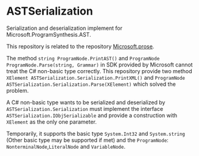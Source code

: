 # ASTSerialization
Serialization and deserialization implement for Microsoft.ProgramSynthesis.AST.

This repository is related to the repository [Microsoft.prose](https://github.com/Microsoft/prose).

The method `string ProgramNode.PrintAST()` and `ProgramNode ProgramNode.Parse(string, Grammar)` 
in SDK provided by Microsoft cannot treat the C# non-basic type correctly. 
This repository provide two method `XElement ASTSerialization.Serialization.PrintXML()` and 
`ProgramNode ASTSerialization.Serialization.Parse(XElement)` which solved the problem.

A C# non-basic type wants to be serialized and deserialized by `ASTSerialization.Serialization`
must implement the interface `ASTSerialization.IObjSerializable` and provide a construction
with `XElement` as the only one parameter.

Temporarily, it supports the basic type `System.Int32` and `System.string`
(Other basic type may be supported if met) and the `ProgramNode`: `NonterminalNode`,`LiteralNode`
and `VariableNode`.
